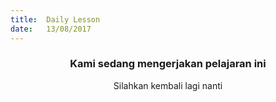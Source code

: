 ```yaml
---
title:  Daily Lesson
date:   13/08/2017
---
```


### <center>Kami sedang mengerjakan pelajaran ini</center>
<center>Silahkan kembali lagi nanti</center>